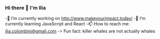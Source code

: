 ### Hi there 👋 I'm Ilia

-🔭 I’m currently working on http://www.makeyourimpact.today/
-🌱 I’m currently learning JavaScript and React
-📫 How to reach me: ilia.colombini@gmail.com
-⚡ Fun fact: killer whales are not actually whales
